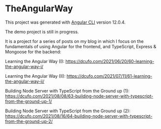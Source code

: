 # TheAngularWay

This project was generated with [Angular CLI](https://github.com/angular/angular-cli) version 12.0.4.

The demo project is still in progress.

It is a project for a series of posts on my blog in which I focus on the fundamentals of using Angular for the frontend, and TypeScript, Express & Mongoose for the backend:

Learning the Angular Way (I): https://dcufo.com/2021/06/20/60-learning-the-angular-way-i/

Learning the Angular Way (II): https://dcufo.com/2021/07/11/61-learning-the-angular-way-ii/

Building Node Server with TypeScript from the Ground up (1): https://dcufo.com/2021/08/08/63-building-node-server-with-typescript-from-the-ground-up-1/

Building Node Server with TypeScript from the Ground up (2): https://dcufo.com/2021/08/16/64-building-node-server-with-typescript-from-the-ground-up-2/
